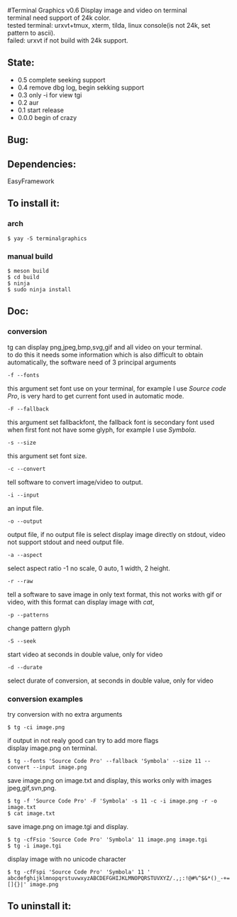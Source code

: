 #Terminal Graphics v0.6
Display image and video on terminal<br/>
terminal need support of 24k color.<br/>
tested terminal: urxvt+tmux, xterm, tilda, linux console(is not 24k, set pattern to ascii).<br/>
failed: urxvt if not build with 24k support.<br/>

## State:
* 0.5 complete seeking support
* 0.4 remove dbg log, begin sekking support
* 0.3 only -i for view tgi
* 0.2 aur
* 0.1   start release
* 0.0.0 begin of crazy

## Bug:

## Dependencies:
EasyFramework<br/>

## To install it:
### arch
```
$ yay -S terminalgraphics
```
### manual build
```
$ meson build
$ cd build
$ ninja
$ sudo ninja install
```

## Doc:
### conversion
tg can display png,jpeg,bmp,svg,gif and all video on your terminal.<br/>
to do this it needs some information which is also difficult to obtain automatically, the software need of 3 principal arguments<br/>
```
-f --fonts
```
this argument set font use on your terminal, for example I use _Source code Pro_, is very hard to get current font used in automatic mode.<br/>
```
-F --fallback
```
this argument set fallbackfont, the fallback font is secondary font used when first font not have some glyph, for example I use _Symbola_.<br/>
```
-s --size
```
this argument set font size.<br/>
```
-c --convert
```
tell software to convert image/video to output.<br/>
```
-i --input
```
an input file.<br>
```
-o --output
```
output file, if no output file is select display image directly on stdout, video not support stdout and need output file.<br/>
```
-a --aspect 
```
select aspect ratio -1 no scale, 0 auto, 1 width, 2 height.<br/>
```
-r --raw
```
tell a software to save image in only text format, this not works with gif or video, with this format can display image with _cat_,<br/>
```
-p --patterns
```
change pattern glyph<br/>
```
-S --seek
```
start video at seconds in double value, only for video<br/>
```
-d --durate
```
select durate of conversion, at seconds in double value, only for video<br/>
### conversion examples
try conversion with no extra arguments<br/>
```
$ tg -ci image.png
```
if output in not realy good can try to add more flags<br/>
display image.png on terminal.<br/>
```
$ tg --fonts 'Source Code Pro' --fallback 'Symbola' --size 11 --convert --input image.png
```
save image.png on image.txt and display, this works only with images jpeg,gif,svn,png.<br/>
```
$ tg -f 'Source Code Pro' -F 'Symbola' -s 11 -c -i image.png -r -o image.txt
$ cat image.txt
```
save image.png on image.tgi and display.<br/>
```
$ tg -cfFsio 'Source Code Pro' 'Symbola' 11 image.png image.tgi
$ tg -i image.tgi
```
display image with no unicode character<br/>
```
$ tg -cfFspi 'Source Code Pro' 'Symbola' 11 ' abcdefghijklmnopqrstuvwxyzABCDEFGHIJKLMNOPQRSTUVXYZ/.,;:!@#%^$&*()_-+=[]{}|' image.png
```
## To uninstall it:
